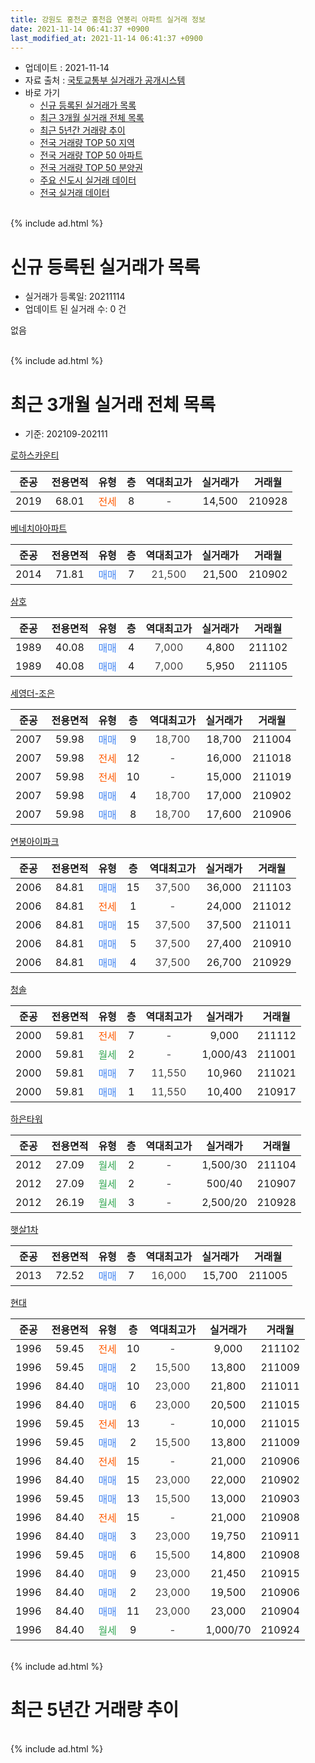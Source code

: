 ```yaml
---
title: 강원도 홍천군 홍천읍 연봉리 아파트 실거래 정보
date: 2021-11-14 06:41:37 +0900
last_modified_at: 2021-11-14 06:41:37 +0900
---
```


* 업데이트 : 2021-11-14
* 자료 출처 : [국토교통부 실거래가 공개시스템](http://rt.molit.go.kr)
* 바로 가기
    * [신규 등록된 실거래가 목록](#신규-등록된-실거래가-목록)
    * [최근 3개월 실거래 전체 목록](#최근-3개월-실거래-전체-목록)
    * [최근 5년간 거래량 추이](#최근-5년간-거래량-추이)
    * [전국 거래량 TOP 50 지역](https://inasie.github.io/apt-trade-info/최근-3개월-전국에서-가장-거래가-많이-발생한-지역)
    * [전국 거래량 TOP 50 아파트](https://inasie.github.io/apt-trade-info/최근-3개월-전국에서-가장-거래가-많이-발생한-아파트)
    * [전국 거래량 TOP 50 분양권](https://inasie.github.io/apt-trade-info/최근-3개월-전국에서-가장-거래가-많이-발생한-분양권)
    * [주요 신도시 실거래 데이터](https://inasie.github.io/apt-trade-info/주요-신도시)
    * [전국 실거래 데이터](https://inasie.github.io/apt-trade-info/전국)
<br>
{% include ad.html %}
<br>

# 신규 등록된 실거래가 목록
* 실거래가 등록일: 20211114
* 업데이트 된 실거래 수: 0 건

없음

<br>
{% include ad.html %}
<br>

# 최근 3개월 실거래 전체 목록
* 기준: 202109-202111


[로하스카운티](https://search.naver.com/search.naver?query=%EA%B0%95%EC%9B%90%EB%8F%84+%ED%99%8D%EC%B2%9C%EA%B5%B0+%ED%99%8D%EC%B2%9C%EC%9D%8D+%EC%97%B0%EB%B4%89%EB%A6%AC+%EB%A1%9C%ED%95%98%EC%8A%A4%EC%B9%B4%EC%9A%B4%ED%8B%B0)

|준공|전용면적|유형|층|역대최고가|실거래가|거래월|
|:---:|:---:|:---:|:---:|:---:|:---:|:---:|
|2019|68.01|<span style="color:#ff5a00">전세</span>|8|<span style="color:#444444">-</span>|14,500|210928|

[베네치아아파트](https://search.naver.com/search.naver?query=%EA%B0%95%EC%9B%90%EB%8F%84+%ED%99%8D%EC%B2%9C%EA%B5%B0+%ED%99%8D%EC%B2%9C%EC%9D%8D+%EC%97%B0%EB%B4%89%EB%A6%AC+%EB%B2%A0%EB%84%A4%EC%B9%98%EC%95%84%EC%95%84%ED%8C%8C%ED%8A%B8)

|준공|전용면적|유형|층|역대최고가|실거래가|거래월|
|:---:|:---:|:---:|:---:|:---:|:---:|:---:|
|2014|71.81|<span style="color:#4285f3">매매</span>|7|<span style="color:#444444">21,500</span>|21,500|210902|

[삼호](https://search.naver.com/search.naver?query=%EA%B0%95%EC%9B%90%EB%8F%84+%ED%99%8D%EC%B2%9C%EA%B5%B0+%ED%99%8D%EC%B2%9C%EC%9D%8D+%EC%97%B0%EB%B4%89%EB%A6%AC+%EC%82%BC%ED%98%B8)

|준공|전용면적|유형|층|역대최고가|실거래가|거래월|
|:---:|:---:|:---:|:---:|:---:|:---:|:---:|
|1989|40.08|<span style="color:#4285f3">매매</span>|4|<span style="color:#444444">7,000</span>|4,800|211102|
|1989|40.08|<span style="color:#4285f3">매매</span>|4|<span style="color:#444444">7,000</span>|5,950|211105|

[세영더-조은](https://search.naver.com/search.naver?query=%EA%B0%95%EC%9B%90%EB%8F%84+%ED%99%8D%EC%B2%9C%EA%B5%B0+%ED%99%8D%EC%B2%9C%EC%9D%8D+%EC%97%B0%EB%B4%89%EB%A6%AC+%EC%84%B8%EC%98%81%EB%8D%94-%EC%A1%B0%EC%9D%80)

|준공|전용면적|유형|층|역대최고가|실거래가|거래월|
|:---:|:---:|:---:|:---:|:---:|:---:|:---:|
|2007|59.98|<span style="color:#4285f3">매매</span>|9|<span style="color:#444444">18,700</span>|18,700|211004|
|2007|59.98|<span style="color:#ff5a00">전세</span>|12|<span style="color:#444444">-</span>|16,000|211018|
|2007|59.98|<span style="color:#ff5a00">전세</span>|10|<span style="color:#444444">-</span>|15,000|211019|
|2007|59.98|<span style="color:#4285f3">매매</span>|4|<span style="color:#444444">18,700</span>|17,000|210902|
|2007|59.98|<span style="color:#4285f3">매매</span>|8|<span style="color:#444444">18,700</span>|17,600|210906|

[연봉아이파크](https://search.naver.com/search.naver?query=%EA%B0%95%EC%9B%90%EB%8F%84+%ED%99%8D%EC%B2%9C%EA%B5%B0+%ED%99%8D%EC%B2%9C%EC%9D%8D+%EC%97%B0%EB%B4%89%EB%A6%AC+%EC%97%B0%EB%B4%89%EC%95%84%EC%9D%B4%ED%8C%8C%ED%81%AC)

|준공|전용면적|유형|층|역대최고가|실거래가|거래월|
|:---:|:---:|:---:|:---:|:---:|:---:|:---:|
|2006|84.81|<span style="color:#4285f3">매매</span>|15|<span style="color:#444444">37,500</span>|36,000|211103|
|2006|84.81|<span style="color:#ff5a00">전세</span>|1|<span style="color:#444444">-</span>|24,000|211012|
|2006|84.81|<span style="color:#4285f3">매매</span>|15|<span style="color:#444444">37,500</span>|37,500|211011|
|2006|84.81|<span style="color:#4285f3">매매</span>|5|<span style="color:#444444">37,500</span>|27,400|210910|
|2006|84.81|<span style="color:#4285f3">매매</span>|4|<span style="color:#444444">37,500</span>|26,700|210929|

[청솔](https://search.naver.com/search.naver?query=%EA%B0%95%EC%9B%90%EB%8F%84+%ED%99%8D%EC%B2%9C%EA%B5%B0+%ED%99%8D%EC%B2%9C%EC%9D%8D+%EC%97%B0%EB%B4%89%EB%A6%AC+%EC%B2%AD%EC%86%94)

|준공|전용면적|유형|층|역대최고가|실거래가|거래월|
|:---:|:---:|:---:|:---:|:---:|:---:|:---:|
|2000|59.81|<span style="color:#ff5a00">전세</span>|7|<span style="color:#444444">-</span>|9,000|211112|
|2000|59.81|<span style="color:#34a853">월세</span>|2|<span style="color:#444444">-</span>|1,000/43|211001|
|2000|59.81|<span style="color:#4285f3">매매</span>|7|<span style="color:#444444">11,550</span>|10,960|211021|
|2000|59.81|<span style="color:#4285f3">매매</span>|1|<span style="color:#444444">11,550</span>|10,400|210917|

[하은타워](https://search.naver.com/search.naver?query=%EA%B0%95%EC%9B%90%EB%8F%84+%ED%99%8D%EC%B2%9C%EA%B5%B0+%ED%99%8D%EC%B2%9C%EC%9D%8D+%EC%97%B0%EB%B4%89%EB%A6%AC+%ED%95%98%EC%9D%80%ED%83%80%EC%9B%8C)

|준공|전용면적|유형|층|역대최고가|실거래가|거래월|
|:---:|:---:|:---:|:---:|:---:|:---:|:---:|
|2012|27.09|<span style="color:#34a853">월세</span>|2|<span style="color:#444444">-</span>|1,500/30|211104|
|2012|27.09|<span style="color:#34a853">월세</span>|2|<span style="color:#444444">-</span>|500/40|210907|
|2012|26.19|<span style="color:#34a853">월세</span>|3|<span style="color:#444444">-</span>|2,500/20|210928|

[햇살1차](https://search.naver.com/search.naver?query=%EA%B0%95%EC%9B%90%EB%8F%84+%ED%99%8D%EC%B2%9C%EA%B5%B0+%ED%99%8D%EC%B2%9C%EC%9D%8D+%EC%97%B0%EB%B4%89%EB%A6%AC+%ED%96%87%EC%82%B41%EC%B0%A8)

|준공|전용면적|유형|층|역대최고가|실거래가|거래월|
|:---:|:---:|:---:|:---:|:---:|:---:|:---:|
|2013|72.52|<span style="color:#4285f3">매매</span>|7|<span style="color:#444444">16,000</span>|15,700|211005|

[현대](https://search.naver.com/search.naver?query=%EA%B0%95%EC%9B%90%EB%8F%84+%ED%99%8D%EC%B2%9C%EA%B5%B0+%ED%99%8D%EC%B2%9C%EC%9D%8D+%EC%97%B0%EB%B4%89%EB%A6%AC+%ED%98%84%EB%8C%80)

|준공|전용면적|유형|층|역대최고가|실거래가|거래월|
|:---:|:---:|:---:|:---:|:---:|:---:|:---:|
|1996|59.45|<span style="color:#ff5a00">전세</span>|10|<span style="color:#444444">-</span>|9,000|211102|
|1996|59.45|<span style="color:#4285f3">매매</span>|2|<span style="color:#444444">15,500</span>|13,800|211009|
|1996|84.40|<span style="color:#4285f3">매매</span>|10|<span style="color:#444444">23,000</span>|21,800|211011|
|1996|84.40|<span style="color:#4285f3">매매</span>|6|<span style="color:#444444">23,000</span>|20,500|211015|
|1996|59.45|<span style="color:#ff5a00">전세</span>|13|<span style="color:#444444">-</span>|10,000|211015|
|1996|59.45|<span style="color:#4285f3">매매</span>|2|<span style="color:#444444">15,500</span>|13,800|211009|
|1996|84.40|<span style="color:#ff5a00">전세</span>|15|<span style="color:#444444">-</span>|21,000|210906|
|1996|84.40|<span style="color:#4285f3">매매</span>|15|<span style="color:#444444">23,000</span>|22,000|210902|
|1996|59.45|<span style="color:#4285f3">매매</span>|13|<span style="color:#444444">15,500</span>|13,000|210903|
|1996|84.40|<span style="color:#ff5a00">전세</span>|15|<span style="color:#444444">-</span>|21,000|210908|
|1996|84.40|<span style="color:#4285f3">매매</span>|3|<span style="color:#444444">23,000</span>|19,750|210911|
|1996|59.45|<span style="color:#4285f3">매매</span>|6|<span style="color:#444444">15,500</span>|14,800|210908|
|1996|84.40|<span style="color:#4285f3">매매</span>|9|<span style="color:#444444">23,000</span>|21,450|210915|
|1996|84.40|<span style="color:#4285f3">매매</span>|2|<span style="color:#444444">23,000</span>|19,500|210906|
|1996|84.40|<span style="color:#4285f3">매매</span>|11|<span style="color:#444444">23,000</span>|23,000|210904|
|1996|84.40|<span style="color:#34a853">월세</span>|9|<span style="color:#444444">-</span>|1,000/70|210924|


<br>
{% include ad.html %}
<br>

# 최근 5년간 거래량 추이


<div style="width:100%;">
    <canvas id="deal_progress" height="200"></canvas>
</div>

<script>
new Chart(document.getElementById("deal_progress"), {
    type: 'line',
    data: {
        labels: ['201611','201612','201701','201702','201703','201704','201705','201706','201707','201708','201709','201710','201711','201712','201801','201802','201803','201804','201805','201806','201807','201808','201809','201810','201811','201812','201901','201902','201903','201904','201905','201906','201907','201908','201909','201910','201911','201912','202001','202002','202003','202004','202005','202006','202007','202008','202009','202010','202011','202012','202101','202102','202103','202104','202105','202106','202107','202108','202109','202110','202111'],
        datasets: [{
            label: '매매',
            pointRadius: 1,
            data: [12, 15, 12, 12, 24, 16, 13, 14, 7, 16, 10, 12, 8, 5, 8, 9, 12, 12, 9, 12, 6, 10, 8, 16, 9, 6, 9, 11, 10, 9, 9, 8, 10, 11, 10, 17, 13, 12, 7, 12, 13, 11, 9, 10, 8, 13, 10, 10, 8, 15, 15, 11, 22, 35, 41, 10, 13, 12, 13, 8, 3],
            borderColor: "rgba(255, 201, 14, 1)",
            backgroundColor: "rgba(255, 201, 14, 0.5)",
            fill: false,
            lineTension: 0
        },{
            label: '전월세',
            pointRadius: 1,
            data: [8, 8, 12, 14, 4, 12, 4, 9, 12, 9, 5, 6, 5, 7, 15, 12, 5, 7, 11, 9, 8, 8, 9, 9, 7, 9, 13, 14, 9, 7, 9, 5, 7, 5, 8, 13, 14, 9, 12, 18, 10, 7, 7, 15, 6, 4, 8, 9, 1, 1, 8, 5, 5, 16, 14, 8, 4, 6, 6, 5, 3],
            borderColor: "rgba(0, 141, 185, 1)",
            backgroundColor: "rgba(0, 141, 185, 0.5)",
            fill: false,
            lineTension: 0
        }
        ]
    },
    options: {
        responsive: true,
        title: {
            display: false
        },
        tooltips: {
            mode: 'index',
            intersect: false
        },
        hover: {
            mode: 'nearest',
            intersect: true
        },
        scales: {
            xAxes: [{
                display: true,
                scaleLabel: {
                    display: true,
                    labelString: '년/월'
                }
            }],
            yAxes: [{
                display: true,
                ticks: {
                    suggestedMin: 0,
                },
                scaleLabel: {
                    display: true,
                    labelString: '실거래 수'
                }
            }]
        }
    }
});

</script>


<br>
{% include ad.html %}
<br>

